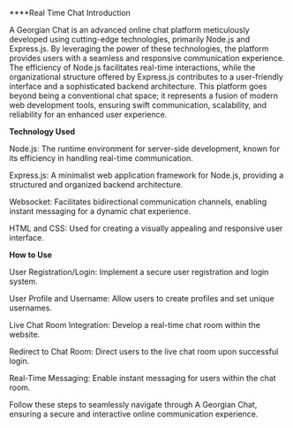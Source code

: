 ****Real Time Chat Introduction

A Georgian Chat is an advanced online chat platform meticulously developed using cutting-edge technologies, primarily Node.js and Express.js. By leveraging the power of these technologies, the platform provides users with a seamless and responsive communication experience. The efficiency of Node.js facilitates real-time interactions, while the organizational structure offered by Express.js contributes to a user-friendly interface and a sophisticated backend architecture. This platform goes beyond being a conventional chat space; it represents a fusion of modern web development tools, ensuring swift communication, scalability, and reliability for an enhanced user experience.

**Technology Used**

Node.js:
The runtime environment for server-side development, known for its efficiency in handling real-time communication.

Express.js:
A minimalist web application framework for Node.js, providing a structured and organized backend architecture.

Websocket:
Facilitates bidirectional communication channels, enabling instant messaging for a dynamic chat experience.

HTML and CSS:
Used for creating a visually appealing and responsive user interface.

**How to Use**

User Registration/Login:
Implement a secure user registration and login system.

User Profile and Username:
Allow users to create profiles and set unique usernames.

Live Chat Room Integration:
Develop a real-time chat room within the website.

Redirect to Chat Room:
Direct users to the live chat room upon successful login.

Real-Time Messaging:
Enable instant messaging for users within the chat room.

Follow these steps to seamlessly navigate through A Georgian Chat, ensuring a secure and interactive online communication experience.
